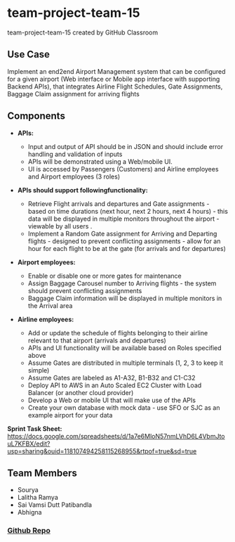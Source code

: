 # team-project-team-15
team-project-team-15 created by GitHub Classroom

Use Case
------------
Implement an end2end Airport Management system that can be configured for a given airport (Web interface or Mobile app interface with supporting Backend APIs), that integrates Airline Flight Schedules, Gate Assignments, Baggage Claim assignment for arriving flights

Components
-------------

- **APIs:**  
  - Input and output of API should be in JSON and should include error handling and validation of inputs  
  - APIs will be demonstrated using a Web/mobile UI.  
  - UI is accessed by Passengers (Customers) and Airline employees and Airport employees (3 roles)  

- **APIs should support followingfunctionality:**  
  - Retrieve Flight arrivals and departures and Gate assignments - based on time durations (next hour, next 2 hours, next 4 hours) - this data will be displayed in multiple monitors throughout the airport - viewable by all users  .
  - Implement a Random Gate assignment for Arriving and Departing flights - designed to prevent conflicting assignments - allow for an hour for each flight to be at the gate (for arrivals and for departures)  

- **Airport employees:**  
  - Enable or disable one or more gates for maintenance  
  - Assign Baggage Carousel number to Arriving flights - the system should prevent conflicting assignments  
  - Baggage Claim information will be displayed in multiple monitors in the Arrival area  

- **Airline employees:**  
  - Add or update the schedule of flights belonging to their airline relevant to that airport (arrivals and departures)  
  - APIs and UI functionality will be available based on Roles specified above  
  - Assume Gates are distributed in multiple terminals (1, 2, 3 to keep it simple)  
  - Assume Gates are labeled as A1-A32, B1-B32 and C1-C32  
  - Deploy API to AWS in an Auto Scaled EC2 Cluster with Load Balancer (or another cloud provider)  
  - Develop a Web or mobile UI that will make use of the APIs  
  - Create your own database with mock data - use SFO or SJC as an example airport for your data  
 
**Sprint Task Sheet:** https://docs.google.com/spreadsheets/d/1a7e6MloN57nmLVhD6L4VbmJtouL7KFBX/edit?usp=sharing&ouid=118107494258115268955&rtpof=true&sd=true

Team Members
-------------
 - Sourya
 - Lalitha Ramya
 - Sai Vamsi Dutt Patibandla
 - Abhigna

### <a href="https://github.com/gopinathsjsu/team-project-code_team15">Github Repo</a>

